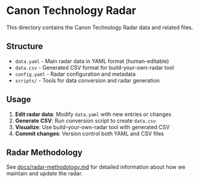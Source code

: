 # Canon Technology Radar

This directory contains the Canon Technology Radar data and related files.

## Structure

- `data.yaml` - Main radar data in YAML format (human-editable)
- `data.csv` - Generated CSV format for build-your-own-radar tool
- `config.yaml` - Radar configuration and metadata
- `scripts/` - Tools for data conversion and radar generation

## Usage

1. **Edit radar data**: Modify `data.yaml` with new entries or changes
2. **Generate CSV**: Run conversion script to create `data.csv`
3. **Visualize**: Use build-your-own-radar tool with generated CSV
4. **Commit changes**: Version control both YAML and CSV files

## Radar Methodology

See [docs/radar-methodology.md](../docs/radar-methodology.md) for detailed information about how we maintain and update the radar.